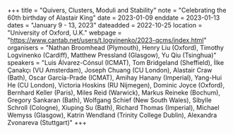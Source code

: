 +++
title = "Quivers, Clusters, Moduli and Stability"
note = "Celebrating the 60th birthday of Alastair King"
date = 2023-01-09
enddate = 2023-01-13
dates = "January 9 - 13, 2023"
dateadded = 2022-10-25
location = "University of Oxford, U.K."
webpage = "https://www.cantab.net/users/t.logvinenko/2023-qcms/index.html"
organisers = "Nathan Broomhead (Plymouth), Henry Liu (Oxford), Timothy Logvinenko (Cardiff), Matthew Pressland (Glasgow), Yu Qiu (Tsinghua)"
speakers = "Luis Álvarez-Cónsul (ICMAT), Tom Bridgeland (Sheffield), İlke Çanakçı (VU Amsterdam), Joseph Chuang (CU London), Alastair Craw (Bath), Oscar García-Prade (ICMAT), Amihay Hanany (Imperial), Yang-Hui He (CU London), Victoria Hoskins (RU Nijmegen), Dominic Joyce (Oxford), Bernhard Keller (Paris), Miles Reid (Warwick), Markus Reineke (Bochum), Gregory Sankaran (Bath), Wolfgang Schief (New South Wales), Sibylle Schroll (Cologne), Xiuping Su (Bath), Richard Thomas (Imperial), Michael Wemyss (Glasgow), Katrin Wendland (Trinity College Dublin), Alexandra Zvonareva (Stuttgart)"
+++
